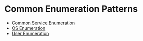 # Common Enumeration Patterns

- [Common Service Enumeration](./service_enumeration.md)
- [OS Enumeration](./os_enumeration.md)
- [User Enumeration](./user_enumeration.md)
